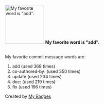 <img src="https://my-badges.github.io/my-badges/favorite-word.png" alt="My favorite word is &quot;add&quot;." title="My favorite word is &quot;add&quot;." width="128">
<strong>My favorite word is &quot;add&quot;.</strong>
<br><br>

My favorite commit message words are:

1. add (used 368 times)
2. co-authored-by: (used 350 times)
3. update (used 234 times)
4. doc: (used 219 times)
5. fix (used 196 times)


Created by <a href="https://github.com/my-badges/my-badges">My Badges</a>